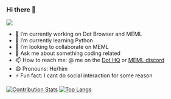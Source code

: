 ### Hi there 👋
![](https://komarev.com/ghpvc/?username=trickypr&style=flat-square)

- 🔭 I’m currently working on Dot Browser and MEML
- 🌱 I’m currently learning Python
- 👯 I’m looking to collaborate on MEML
- 💬 Ask me about something coding related
- 📫 How to reach me: @ me on the [Dot HQ](https://dothq.link/dsc) or [MEML discord](https://discord.gg/UPQW9juP5Z)
- 😄 Pronouns: He/him
- ⚡ Fun fact: I cant do social interaction for some reason

[![Contribution Stats](https://github-contribution-stats.vercel.app/api/?username=trickypr)](https://github.com/LordDashMe/github-contribution-stats/)
[![Top Langs](https://github-readme-stats.vercel.app/api/wakatime?username=trickypr&layout=compact&langs_count=10)](https://github.com/anuraghazra/github-readme-stats)
